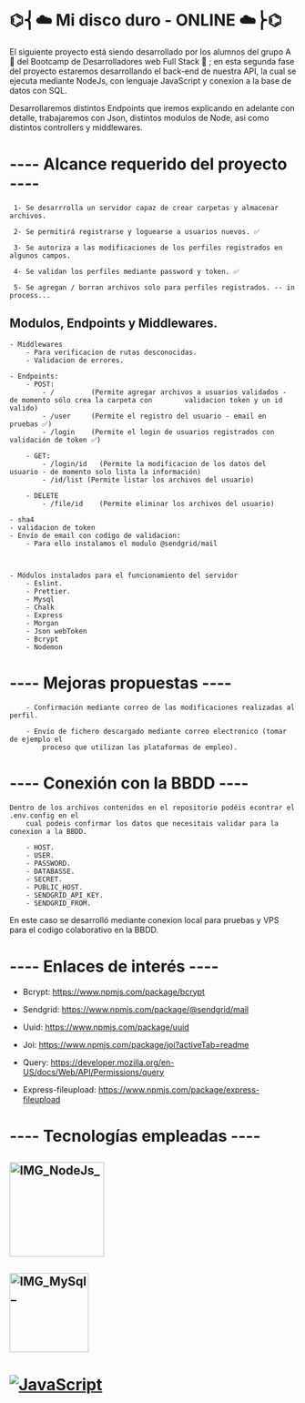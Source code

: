 #                                                       ⌬⎨☁️ Mi disco duro - ONLINE ☁️⎬⌬

El siguiente proyecto está siendo desarrollado por los alumnos del grupo A 📝 del Bootcamp de
Desarrolladores web Full Stack 👾 ; en esta segunda fase del proyecto estaremos desarrollando
el back-end de nuestra API, la cual se ejecuta mediante NodeJs, con lenguaje JavaScript y
conexion a la base de datos con SQL.

Desarrollaremos distintos Endpoints que iremos explicando en adelante con detalle, trabajaremos
con Json, distintos modulos de Node, asi como distintos controllers y middlewares.

#  ---- Alcance requerido del proyecto ----

     1- Se desarrrolla un servidor capaz de crear carpetas y almacenar archivos.

     2- Se permitirá registrarse y loguearse a usuarios nuevos. ✅

     3- Se autoriza a las modificaciones de los perfiles registrados en algunos campos.

     4- Se validan los perfiles mediante password y token. ✅

     5- Se agregan / borran archivos solo para perfiles registrados. -- in process...


## Modulos, Endpoints y Middlewares.
    - Middlewares
        - Para verificacion de rutas desconocidas.
        - Validacion de errores.

    - Endpoints:
        - POST:
            - /         (Permite agregar archivos a usuarios validados - de momento sólo crea la carpeta con        validacion token y un id valido)
            - /user     (Permite el registro del usuario - email en pruebas ✅)
            - /login    (Permite el login de usuarios registrados con validación de token ✅) 
            
        - GET:
            - /login/id   (Permite la modificacion de los datos del usuario - de momento solo lista la información)
            - /id/list (Permite listar los archivos del usuario)

        - DELETE
            - /file/id    (Permite eliminar los archivos del usuario)

    - sha4
    - validacion de token
    - Envío de email con codigo de validacion:
        - Para ello instalamos el modulo @sendgrid/mail

    

    - Módulos instalados para el funcionamiento del servidor
        - Eslint.
        - Prettier.
        - Mysql
        - Chalk
        - Express
        - Morgan
        - Json webToken
        - Bcrypt
        - Nodemon



# ---- Mejoras propuestas ----

        - Confirmación mediante correo de las modificaciones realizadas al perfil.

        - Envío de fichero descargado mediante correo electronico (tomar de ejemplo el
            proceso que utilizan las plataformas de empleo).

# ---- Conexión con la BBDD ----

    Dentro de los archivos contenidos en el repositorio podéis econtrar el .env.config en el
        cual podeis confirmar los datos que necesitais validar para la conexion a la BBDD. 

        - HOST.
        - USER.
        - PASSWORD.
        - DATABASSE.
        - SECRET.
        - PUBLIC_HOST.
        - SENDGRID_API_KEY.
        - SENDGRID_FROM.

En este caso se desarrolló mediante conexion local para pruebas y VPS para el codigo
colaborativo en la BBDD.

# ---- Enlaces de interés ----

- Bcrypt: https://www.npmjs.com/package/bcrypt

- Sendgrid: https://www.npmjs.com/package/@sendgrid/mail

- Uuid: https://www.npmjs.com/package/uuid

- Joi: https://www.npmjs.com/package/joi?activeTab=readme

- Query: https://developer.mozilla.org/en-US/docs/Web/API/Permissions/query

- Express-fileupload: https://www.npmjs.com/package/express-fileupload


# ---- Tecnologías empleadas ----


## <img width="166" alt="IMG_NodeJs_" src="https://user-images.githubusercontent.com/123706095/236196535-2783aca6-aaee-4675-8501-f35ee35d1a5b.png">


## <img width="139" alt="IMG_MySql_" src="https://user-images.githubusercontent.com/123706095/236196551-452673a1-6f0e-4693-8c37-8fbbb3067788.png">

# [![JavaScript](https://img.shields.io/badge/JavaScript-F7DF1E?style=for-the-badge&logo=javascript&logoColor=white&labelColor=101010)]()




